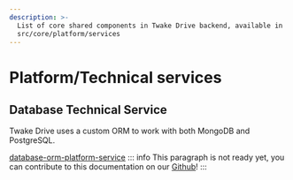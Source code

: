 ```yaml
---
description: >-
  List of core shared components in Twake Drive backend, available in
  src/core/platform/services
---
```


# Platform/Technical services

## **Database Technical Service**
Twake Drive uses a custom ORM to work with both MongoDB and PostgreSQL.

[database-orm-platform-service](database-orm-platform-service.md)
::: info
This paragraph is not ready yet, you can contribute to this documentation on our [Github](https://github.com/linagora/twake-drive/issues/545)!
:::


